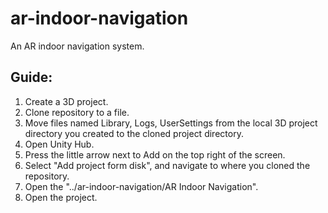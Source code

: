 # ar-indoor-navigation
An AR indoor navigation system.
## Guide:
1. Create a 3D project.
2. Clone repository to a file.
3. Move files named Library, Logs, UserSettings from the local 3D project directory you created to the cloned project directory.
4. Open Unity Hub.
5. Press the little arrow next to Add on the top right of the screen.
6. Select "Add project form disk", and navigate to where you cloned the repository.
7. Open the "../ar-indoor-navigation/AR Indoor Navigation".
8. Open the project.
